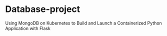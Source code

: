 # Database-project
Using MongoDB on Kubernetes to Build and Launch a Containerized Python Application with Flask
